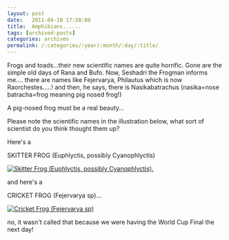 ```yaml
---
layout: post
date:	2011-04-18 17:58:00
title:  Amphibians......
tags: [archived-posts]
categories: archives
permalink: /:categories/:year/:month/:day/:title/
---
```

Frogs and toads...their new scientific names are quite horrific. Gone are the simple old days of Rana and Bufo. Now, Seshadri the Frogman informs me.... there are names like Fejervarya, Philautus which is now Raorchestes.....! and then, he says, there is Nasikabatrachus (nasika=nose batracha=frog meaning pig nosed frog!)

A pig-nosed frog must be a real beauty...

Please note the scientific names in the illustration below, what sort of scientist do you think thought them up?

Here's a 

SKITTER FROG  (Euphlyctis, possibly Cyanophlyctis)

<a href="http://s1142.photobucket.com/albums/n602/Deepapctrsglr/?action=view&amp;current=IMG_5741.jpg" target="_blank"><img src="http://i1142.photobucket.com/albums/n602/Deepapctrsglr/IMG_5741.jpg" border="0" alt="Skitter Frog (Euphlyctis, possibly Cyanophlyctis)."></a>

and here's a 


CRICKET  FROG (Fejervarya sp)...


<a href="http://s1142.photobucket.com/albums/n602/Deepapctrsglr/?action=view&amp;current=IMG_5735.jpg" target="_blank"><img src="http://i1142.photobucket.com/albums/n602/Deepapctrsglr/IMG_5735.jpg" border="0" alt="Cricket Frog (Fejervarya sp)"></a>


no, it wasn't called that because we were having the World Cup Final the next day!
